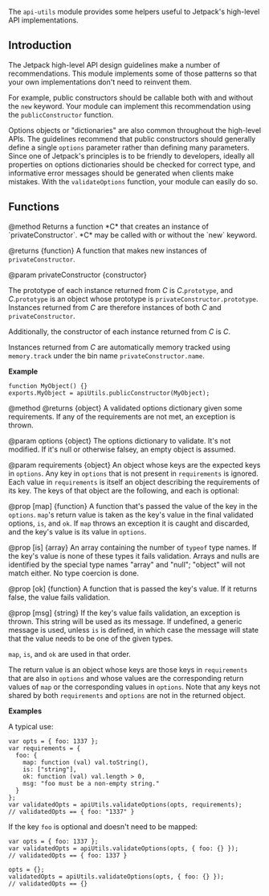 <!-- contributed by Drew Willcoxon [adw@mozilla.com]  -->
<!-- edited by Noelle Murata [fiveinchpixie@gmail.com]  -->

The `api-utils` module provides some helpers useful to Jetpack's high-level API
implementations.

Introduction
------------

The Jetpack high-level API design guidelines make a number of recommendations.
This module implements some of those patterns so that your own implementations
don't need to reinvent them.

For example, public constructors should be callable both with and without the
`new` keyword.  Your module can implement this recommendation using the
`publicConstructor` function.

Options objects or "dictionaries" are also common throughout the high-level
APIs.  The guidelines recommend that public constructors should generally define
a single `options` parameter rather than defining many parameters.  Since one of
Jetpack's principles is to be friendly to developers, ideally all properties on
options dictionaries should be checked for correct type, and informative error
messages should be generated when clients make mistakes.  With the
`validateOptions` function, your module can easily do so.

Functions
---------

<api name="publicConstructor">
@method
Returns a function *C* that creates an instance of `privateConstructor`. *C*
may be called with or without the `new` keyword.

@returns {function}
A function that makes new instances of `privateConstructor`.

@param privateConstructor {constructor}
</api>

The prototype of each instance returned from *C* is *C*.`prototype`, and
*C*.`prototype` is an object whose prototype is
`privateConstructor.prototype`.  Instances returned from *C* are therefore
instances of both *C* and `privateConstructor`.

Additionally, the constructor of each instance returned from *C* is *C*.

Instances returned from *C* are automatically memory tracked using
`memory.track` under the bin name `privateConstructor.name`.

**Example**

    function MyObject() {}
    exports.MyObject = apiUtils.publicConstructor(MyObject);

<api name="validateOptions">
@method
@returns {object}
A validated options dictionary given some requirements. If any of the
requirements are not met, an exception is thrown.

@param options {object}
The options dictionary to validate.  It's not modified. If it's null or
otherwise falsey, an empty object is assumed.

@param requirements {object}
An object whose keys are the expected keys in `options`. Any key in
`options` that is not present in `requirements` is ignored.  Each
value in `requirements` is itself an object describing the requirements
of its key.  The keys of that object are the following, and each is optional:

@prop [map] {function}
A function that's passed the value of the key in the `options`. `map`'s
return value is taken as the key's value in the final validated options,
`is`, and `ok`. If `map` throws an exception it is caught and discarded,
and the key's value is its value in `options`.

@prop [is] {array}
An array containing the number of `typeof` type names. If the key's value is
none of these types it fails validation. Arrays and nulls are identified by
the special type names "array" and "null"; "object" will not match either.
No type coercion is done.

@prop [ok] {function}
A function that is passed the key's value. If it returns false, the value
fails validation.

@prop [msg] {string}
If the key's value fails validation, an exception is thrown. This string
will be used as its message. If undefined, a generic message is used, unless
`is` is defined, in which case the message will state that the value needs to
be one of the given types.
</api>

`map`, `is`, and `ok` are used in that order.

The return value is an object whose keys are those keys in `requirements` that
are also in `options` and whose values are the corresponding return values of
`map` or the corresponding values in `options`.  Note that any keys not shared
by both `requirements` and `options` are not in the returned object.

**Examples**

A typical use:

    var opts = { foo: 1337 };
    var requirements = {
      foo: {
        map: function (val) val.toString(),
        is: ["string"],
        ok: function (val) val.length > 0,
        msg: "foo must be a non-empty string."
      }
    };
    var validatedOpts = apiUtils.validateOptions(opts, requirements);
    // validatedOpts == { foo: "1337" }

If the key `foo` is optional and doesn't need to be mapped:

    var opts = { foo: 1337 };
    var validatedOpts = apiUtils.validateOptions(opts, { foo: {} });
    // validatedOpts == { foo: 1337 }

    opts = {};
    validatedOpts = apiUtils.validateOptions(opts, { foo: {} });
    // validatedOpts == {}
